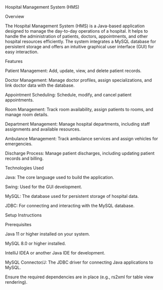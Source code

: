 Hospital Management System (HMS)

Overview

The Hospital Management System (HMS) is a Java-based application designed to manage the day-to-day operations of a hospital. It helps to handle the administration of patients, doctors, appointments, and other hospital resources efficiently. The system integrates a MySQL database for persistent storage and offers an intuitive graphical user interface (GUI) for easy interaction.


Features

Patient Management: Add, update, view, and delete patient records.

Doctor Management: Manage doctor profiles, assign specializations, and link doctor data with the database.

Appointment Scheduling: Schedule, modify, and cancel patient appointments.

Room Management: Track room availability, assign patients to rooms, and manage room details.

Department Management: Manage hospital departments, including staff assignments and available resources.

Ambulance Management: Track ambulance services and assign vehicles for emergencies.

Discharge Process: Manage patient discharges, including updating patient records and billing.

Technologies Used

Java: The core language used to build the application.

Swing: Used for the GUI development.

MySQL: The database used for persistent storage of hospital data.

JDBC: For connecting and interacting with the MySQL database.

Setup Instructions

Prerequisites

Java 11 or higher installed on your system.

MySQL 8.0 or higher installed.

IntelliJ IDEA or another Java IDE for development.

MySQL Connector/J: The JDBC driver for connecting Java applications to MySQL.

Ensure the required dependencies are in place (e.g., rs2xml for table view rendering).

